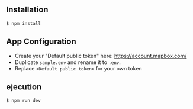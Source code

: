 ## Installation

```
$ npm install
```

## App Configuration

- Create your "Default public token" here: https://account.mapbox.com/
- Duplicate `sample.env` and rename it to `.env`.
- Replace `<Default public token>` for your own token 


## ejecution

```
$ npm run dev
```